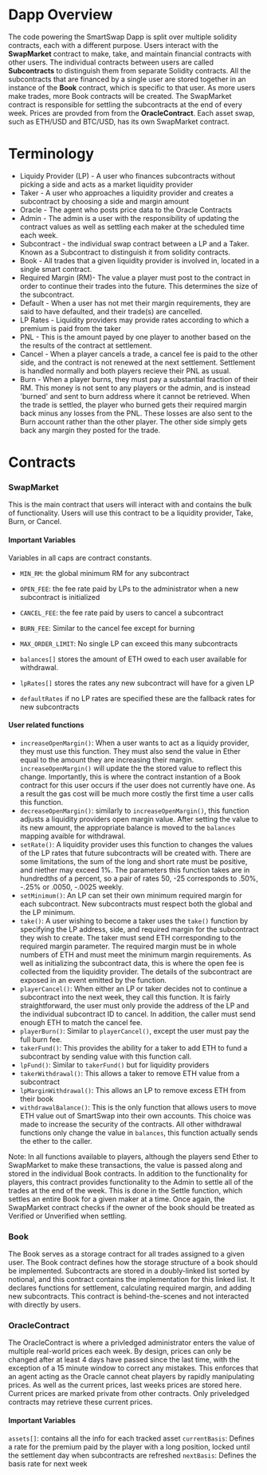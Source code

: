 # Dapp Overview
The code powering the SmartSwap Dapp is split over multiple solidity contracts, each with a different purpose. Users interact with the **SwapMarket** contract to make, take, and maintain financial contracts with other users. The individual contracts between users are called **Subcontracts** to distinguish them from separate Solidity contracts. All the subcontracts that are financed by a single user are stored together in an instance of the **Book** contract, which is specific to that user. As more users make trades, more Book contracts will be created. The SwapMarket contract is responsible for settling the subcontracts at the end of every week. Prices are provded from from the **OracleContract**. Each asset swap, such as ETH/USD and BTC/USD, has its own SwapMarket contract.
# Terminology
* Liquidy Provider (LP) - A user who finances subcontracts without picking a side and acts as a market liquidity provider
* Taker - A user who approaches a liquidity provider and creates a subcontract by choosing a side and margin amount
* Oracle - The agent who posts price data to the Oracle Contracts
* Admin - The admin is a user with the responsibility of updating the contract values as well as settling each maker at the scheduled time each week.
* Subcontract - the individual swap contract between a LP and a Taker. Known as a Subcontract to distinguish it from solidity contracts.
* Book - All trades that a given liquidity provider is involved in, located in a single smart contract.
* Required Margin (RM)- The value a player must post to the contract in order to continue their trades into the future. This determines the size of the subcontract.
* Default - When a user has not met their margin requirements, they are said to have defaulted, and their trade(s) are cancelled.
* LP Rates - Liquidity providers may provide rates according to which a premium is paid from the taker
* PNL - This is the amount payed by one player to another based on the the results of the contract at settlement.
* Cancel - When a player cancels a trade, a cancel fee is paid to the other side, and the contract is not renewed at the next settlement. Settlement is handled normally and both players recieve their PNL as usual.
* Burn - When a player burns, they must pay a substantial fraction of their RM. This money is not sent to any players or the admin, and is instead 'burned' and sent to burn address where it cannot be retrieved. When the trade is settled, the player who burned gets their required margin back minus any losses from the PNL. These losses are also sent to the Burn account rather than the other player. The other side simply gets back any margin they posted for the trade.

# Contracts
### SwapMarket
This is the main contract that users will interact with and contains the bulk of functionality. Users will use this contract to be a liquidity provider, Take, Burn, or Cancel.

#### Important Variables
Variables in all caps are contract constants.
- `MIN_RM`: the global minimum RM for any subcontract
- `OPEN_FEE`: the fee rate paid by LPs to the administrator when a new subcontract is initialized
- `CANCEL_FEE`: the fee rate paid by users to cancel a subcontract
- `BURN_FEE`: Similar to the cancel fee except for burning
- `MAX_ORDER_LIMIT`: No single LP can exceed this many subcontracts

- `balances[]` stores the amount of ETH owed to each user available for withdrawal.
- `lpRates[]` stores the rates any new subcontract will have for a given LP
- `defaultRates` if no LP rates are specified these are the fallback rates for new subcontracts


#### User related functions

- `increaseOpenMargin()`: When a user wants to act as a liquidy provider, they must use this function. They must also send the value in Ether equal to the amount they are increasing their margin. `increaseOpenMargin()` will update the the stored value to reflect this change. Importantly, this is where the contract instantion of a Book contract for this user occurs if the user does not currently have one. As a result the gas cost will be much more costly the first time a user calls this function.
- `decreaseOpenMargin()`: similarly to `increaseOpenMargin()`, this function adjusts a liquidity providers open margin value. After setting the value to its new amount, the appropriate balance is moved to the `balances` mapping avaible for withdrawal.
- `setRate()`: A liquidity provider uses this function to changes the values of the LP rates that future subcontracts will be created with. There are some limitations, the sum of the long and short rate must be positive, and niether may exceed 1%. The parameters this function takes are in hundredths of a percent, so a pair of rates 50, -25 corresponds to .50%, -.25% or .0050, -.0025 weekly.
- `setMinimum()`: An LP can set their own minimum required margin for each subcontract. New subcontracts must respect both the global and the LP minimum.
- `take()`: A user wishing to become a taker uses the `take()` function by specifying the LP address, side, and required margin for the subcontract they wish to create. The taker must send ETH corresponding to the required margin parameter. The required margin must be in whole numbers of ETH and must meet the minimum margin requirements. As well as initializing the subcontract data, this is where the open fee is collected from the liquidity provider. The details of the subcontract are exposed in an event emitted by the function.
- `playerCancel()`: When either an LP or taker decides not to continue a subcontract into the next week, they call this function. It is fairly straightforward, the user must only provide the address of the LP and the individual subcontract ID to cancel. In addition, the caller must send enough ETH to match the cancel fee.
- `playerBurn()`: Similar to `playerCancel()`, except the user must pay the full burn fee.
- `takerFund()`: This provides the ability for a taker to add ETH to fund a subcontract by sending value with this function call.
- `lpFund()`: Similar to `takerFund()` but for liquidity providers
- `takerWithdrawal()`: This allows a taker to remove ETH value from a subcontract
- `lpMarginWithdrawal()`: This allows an LP to remove excess ETH from their book
- `withdrawalBalance()`: This is the only function that allows users to move ETH value out of SmartSwap into their own accounts. This choice was made to increase the security of the contracts. All other withdrawal functions only change the value in `balances`, this function actually sends the ether to the caller.

Note: In all functions available to players, although the players send Ether to SwapMarket to make these transactions, the value is passed along and stored in the individual Book contracts.
In addition to the functionality for players, this contract provides functionality to the Admin to settle all of the trades at the end of the week. This is done in the Settle function, which settles an entire Book for a given maker at a time. Once again, the SwapMarket contract checks if the owner of the book should be treated as Verified or Unverified when settling.

### Book
The Book serves as a storage contract for all trades assigned to a given user. The Book contract defines how the storage structure of a book should be implemented. Subcontracts are stored in a doubly-linked list sorted by notional, and this contract contains the implementation for this linked list. It declares functions for settlement, calculating required margin, and adding new subcontracts. This contract is behind-the-scenes and not interacted with directly by users.

### OracleContract
The OracleContract is where a privledged administrator enters the value of multiple real-world prices each week. By design, prices can only be changed after at least 4 days have passed since the last time, with the exception of a 15 minute window to correct any mistakes. This enforces that an agent acting as the Oracle cannot cheat players by rapidly manipulating prices. As well as the current prices, last weeks prices are stored here. Current prices are marked private from other contracts. Only priveledged contracts may retrieve these current prices.

#### Important Variables

`assets[]`: contains all the info for each tracked asset
`currentBasis`: Defines a rate for the premium paid by the player with a long position, locked until the settlement day when subcontracts are refreshed
`nextBasis`: Defines the basis rate for next week


